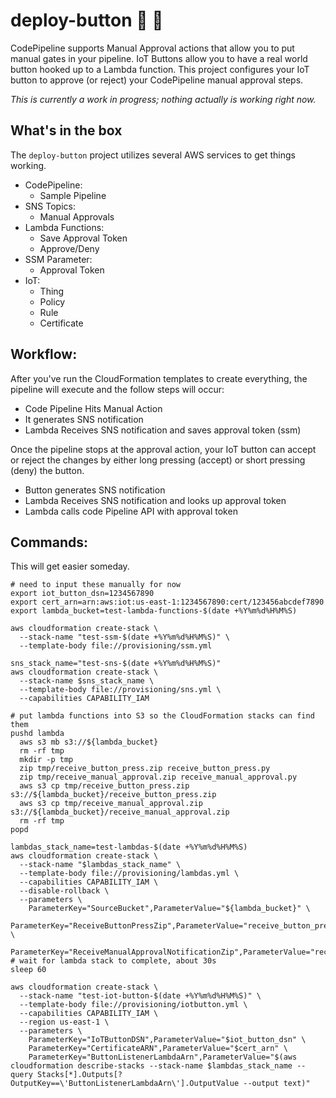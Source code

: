 deploy-button :ship: :red_circle:
======

CodePipeline supports Manual Approval actions that allow you to put manual gates in your pipeline. IoT Buttons allow you to have a real world button hooked up to a Lambda function. This project configures your IoT button to approve (or reject) your CodePipeline manual approval steps.

*This is currently a work in progress; nothing actually is working right now.*

What's in the box
------

The `deploy-button` project utilizes several AWS services to get things working. 

* CodePipeline:
  *  Sample Pipeline
* SNS Topics:
  * Manual Approvals
* Lambda Functions:
  * Save Approval Token
  * Approve/Deny
* SSM Parameter: 
  * Approval Token
* IoT:
  * Thing
  * Policy
  * Rule
  * Certificate

Workflow:
------
After you've run the CloudFormation templates to create everything, the pipeline will execute and the follow steps will occur:
* Code Pipeline Hits Manual Action
* It generates SNS notification
* Lambda Receives SNS notification and saves approval token (ssm)

Once the pipeline stops at the approval action, your IoT button can accept or reject the changes by either long pressing (accept) or short pressing (deny) the button.
* Button generates SNS notification
* Lambda Receives SNS notification and looks up approval token
* Lambda calls code Pipeline API with approval token


Commands:
-----
This will get easier someday.

    # need to input these manually for now
    export iot_button_dsn=1234567890
    export cert_arn=arn:aws:iot:us-east-1:1234567890:cert/123456abcdef7890
    export lambda_bucket=test-lambda-functions-$(date +%Y%m%d%H%M%S)

    aws cloudformation create-stack \
      --stack-name "test-ssm-$(date +%Y%m%d%H%M%S)" \
      --template-body file://provisioning/ssm.yml

    sns_stack_name="test-sns-$(date +%Y%m%d%H%M%S)"
    aws cloudformation create-stack \
      --stack-name $sns_stack_name \
      --template-body file://provisioning/sns.yml \
      --capabilities CAPABILITY_IAM

    # put lambda functions into S3 so the CloudFormation stacks can find them
    pushd lambda
      aws s3 mb s3://${lambda_bucket}
      rm -rf tmp
      mkdir -p tmp
      zip tmp/receive_button_press.zip receive_button_press.py
      zip tmp/receive_manual_approval.zip receive_manual_approval.py
      aws s3 cp tmp/receive_button_press.zip s3://${lambda_bucket}/receive_button_press.zip
      aws s3 cp tmp/receive_manual_approval.zip s3://${lambda_bucket}/receive_manual_approval.zip
      rm -rf tmp
    popd

    lambdas_stack_name=test-lambdas-$(date +%Y%m%d%H%M%S)
    aws cloudformation create-stack \
      --stack-name "$lambdas_stack_name" \
      --template-body file://provisioning/lambdas.yml \
      --capabilities CAPABILITY_IAM \
      --disable-rollback \
      --parameters \
        ParameterKey="SourceBucket",ParameterValue="${lambda_bucket}" \
        ParameterKey="ReceiveButtonPressZip",ParameterValue="receive_button_press.zip" \
        ParameterKey="ReceiveManualApprovalNotificationZip",ParameterValue="receive_manual_approval.zip"
    # wait for lambda stack to complete, about 30s
    sleep 60

    aws cloudformation create-stack \
      --stack-name "test-iot-button-$(date +%Y%m%d%H%M%S)" \
      --template-body file://provisioning/iotbutton.yml \
      --capabilities CAPABILITY_IAM \
      --region us-east-1 \
      --parameters \
        ParameterKey="IoTButtonDSN",ParameterValue="$iot_button_dsn" \
        ParameterKey="CertificateARN",ParameterValue="$cert_arn" \
        ParameterKey="ButtonListenerLambdaArn",ParameterValue="$(aws cloudformation describe-stacks --stack-name $lambdas_stack_name --query Stacks[*].Outputs[?OutputKey==\'ButtonListenerLambdaArn\'].OutputValue --output text)"
